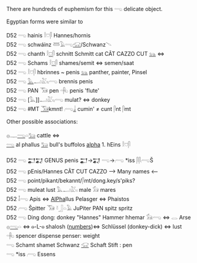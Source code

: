 There are hundreds of euphemism for this 𓂸 delicate object.  

Egyptian forms were similar to  

D52 𓂸 hainis 𓎛𓈞𓋴 Hannes/hornis  
D52 𓂸 schwáinz 𓆷𓄿𓂸[𓃟](𓃟)/Schwanz𓄢  
D52 𓂸 chanth 𓎛[𓈞](𓈞)𓋴 schnitt Schmitt cat CÃT CAZZO CUT  [𓃬](𓃬) ⇔  
D52 𓂸 Schams 𓎛[𓈞](𓈞)𓋴 shames/semit ⇔ semen/saat  
D52 𓂸 𓎛𓈞𓋴 hbrinnes ~ penis [𓃬](𓃬) panther, painter, Pinsel  
D52 𓂸 [𓅓](𓅓)𓂝𓅷𓏤𓂺 brennis penis  
D52 𓂸 PAN 𓃝 pen 𓂹 penis 'flute'  
D52 𓂸 [𓅓]]𓂝𓅷𓏤𓂺 mulat? ⇔ donkey  
D52 𓂸 #MT [𓃝](𓃝)kmnt! 𓂺[𓇍](𓇍) cumin' ≠ cunt 𓋴nt 𓋴mt  

Other possible associations:  

𓐍𓊃[𓂸](𓂸)𓏏[𓃒](𓃒) cattle ⇔  
[𓂸](𓂸) al phallus [𓃒](𓃒) bull's buffolos [alpha](alpha) 1. hEins 𓎛𓈞𓋴  

D52	𓂸 𒂷𒍑 GENUS penis 𒂷→𒍑  𓂸→𓂺 *iss 𓋴𓋴𓂺Š  
D52	𓂸 pEnis/Hannes CÃT CUT CAZZO --> Many names <--  
D52	𓂸  point/pikant/bekannt/𓋴mt/dong.key/s'piks?  
D52 𓂸 muleat lust 𓅓𓂝𓅷𓏤 male 𓃘 mares  
D52 𓄤𓂸 Apis ⇔ [AlPha](AlPha)llus Pelasger ⇔ Phaistos  
D52  𓂺 Špitter 𓃝 𓍱𓃀𓏏𓄿 JuPiter PAN spitz spritz  
D52 𓂸 Ding dong: donkey "Hannes" Hammer hhemar 𓃘𓂺 ⇔ 𓂋 Arse  
𓐍[𓂸](𓂸)𓏏 ⇔ ⲑ-L-ⲑ shalosh ([numbers](numbers))⇔ Schlüssel (donkey-dick) ⇔ lust  
𓂹 spencer dispense penser: weight  
𓂸 Schamt shamet Schwanz [𓃟](𓃟) Schaft Stift : pen  
𓂸 *iss 𓂺 Essens  
